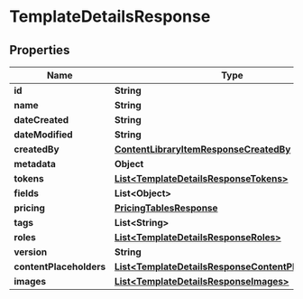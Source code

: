

# TemplateDetailsResponse


## Properties

Name | Type | Description | Notes
------------ | ------------- | ------------- | -------------
**id** | **String** |  |  [optional]
**name** | **String** |  |  [optional]
**dateCreated** | **String** |  |  [optional]
**dateModified** | **String** |  |  [optional]
**createdBy** | [**ContentLibraryItemResponseCreatedBy**](ContentLibraryItemResponseCreatedBy.md) |  |  [optional]
**metadata** | **Object** |  |  [optional]
**tokens** | [**List&lt;TemplateDetailsResponseTokens&gt;**](TemplateDetailsResponseTokens.md) |  |  [optional]
**fields** | **List&lt;Object&gt;** |  |  [optional]
**pricing** | [**PricingTablesResponse**](PricingTablesResponse.md) |  |  [optional]
**tags** | **List&lt;String&gt;** |  |  [optional]
**roles** | [**List&lt;TemplateDetailsResponseRoles&gt;**](TemplateDetailsResponseRoles.md) |  |  [optional]
**version** | **String** |  |  [optional]
**contentPlaceholders** | [**List&lt;TemplateDetailsResponseContentPlaceholders&gt;**](TemplateDetailsResponseContentPlaceholders.md) |  |  [optional]
**images** | [**List&lt;TemplateDetailsResponseImages&gt;**](TemplateDetailsResponseImages.md) |  |  [optional]




